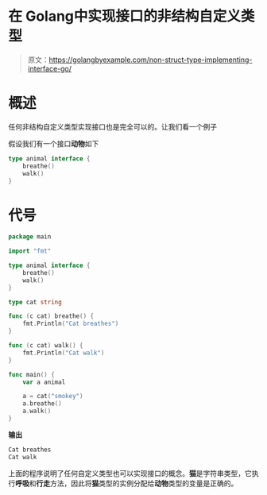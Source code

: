 # 在 Golang中实现接口的非结构自定义类型

> 原文：<https://golangbyexample.com/non-struct-type-implementing-interface-go/>

# **概述**

任何非结构自定义类型实现接口也是完全可以的。让我们看一个例子

假设我们有一个接口**动物**如下

```go
type animal interface {
    breathe()
    walk()
}
```

# **代号**

```go
package main

import "fmt"

type animal interface {
	breathe()
	walk()
}

type cat string

func (c cat) breathe() {
	fmt.Println("Cat breathes")
}

func (c cat) walk() {
	fmt.Println("Cat walk")
}

func main() {
	var a animal

	a = cat("smokey")
	a.breathe()
	a.walk()
}
```

**输出**

```go
Cat breathes
Cat walk
```

上面的程序说明了任何自定义类型也可以实现接口的概念。**猫**是字符串类型，它执行**呼吸**和**行走**方法，因此将**猫**类型的实例分配给**动物**类型的变量是正确的。